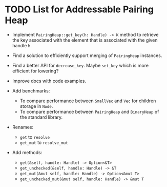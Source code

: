 TODO List for Addressable Pairing Heap
======================================

- Implement `PairingHeap::get_key(h: Handle) -> K` method to retrieve the key associated with the element that is associated with the given handle `h`.

- Find a solution to efficiently support merging of `PairingHeap` instances.
- Find a better API for `decrease_key`. Maybe `set_key` which is more efficient for lowering?
- Improve docs with code examples.
- Add benchmarks:
   - To compare performance between `SmallVec` and `Vec` for children storage in `Node`.
   - To compare performance between `PairingHeap` and `BinaryHeap` of the standard library.

- Renames:
   - `get` to `resolve`
   - `get_mut` to `resolve_mut`

- Add methods:
   - `get(&self, handle: Handle) -> Option<&T>`
   - `get_unchecked(&self, handle: Handle) -> &T`
   - `get_mut(&mut self, handle: Handle) -> Option<&mut T>`
   - `get_unchecked_mut(&mut self, handle: Handle) -> &mut T`

